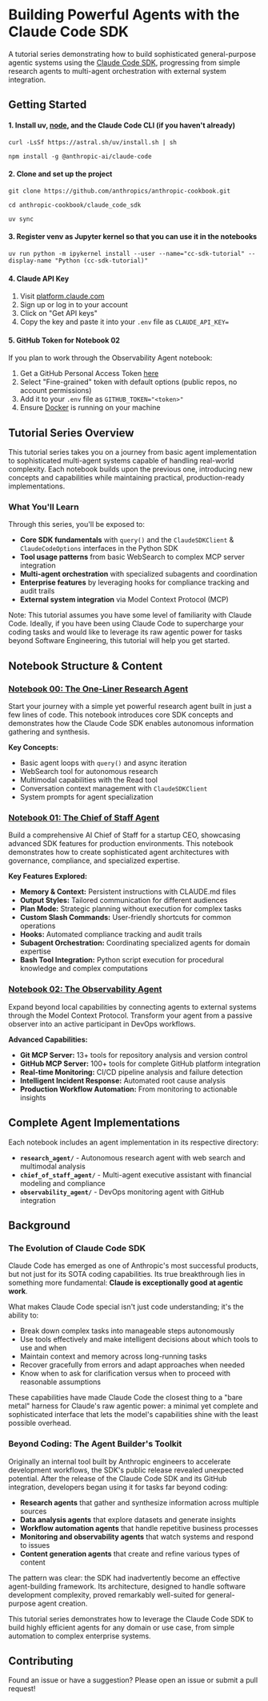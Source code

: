 # Building Powerful Agents with the Claude Code SDK

A tutorial series demonstrating how to build sophisticated general-purpose agentic systems using the [Claude Code SDK](https://github.com/anthropics/claude-code-sdk-python), progressing from simple research agents to multi-agent orchestration with external system integration.

## Getting Started

#### 1. Install uv, [node](https://nodejs.org/en/download/), and the Claude Code CLI (if you haven't already)

```curl -LsSf https://astral.sh/uv/install.sh | sh ```

```npm install -g @anthropic-ai/claude-code```

#### 2. Clone and set up the project

```git clone https://github.com/anthropics/anthropic-cookbook.git ```

```cd anthropic-cookbook/claude_code_sdk```

```uv sync ```

#### 3. Register venv as Jupyter kernel so that you can use it in the notebooks

```uv run python -m ipykernel install --user --name="cc-sdk-tutorial" --display-name "Python (cc-sdk-tutorial)" ```

#### 4. Claude API Key
1. Visit [platform.claude.com](https://platform.claude.com/dashboard)
2. Sign up or log in to your account
3. Click on "Get API keys"
4. Copy the key and paste it into your `.env` file as ```CLAUDE_API_KEY=```

#### 5. GitHub Token for Notebook 02
If you plan to work through the Observability Agent notebook:
1. Get a GitHub Personal Access Token [here](https://github.com/settings/personal-access-tokens/new)
2. Select "Fine-grained" token with default options (public repos, no account permissions)
3. Add it to your `.env` file as `GITHUB_TOKEN="<token>"`
4. Ensure [Docker](https://www.docker.com/products/docker-desktop/) is running on your machine

## Tutorial Series Overview

This tutorial series takes you on a journey from basic agent implementation to sophisticated multi-agent systems capable of handling real-world complexity. Each notebook builds upon the previous one, introducing new concepts and capabilities while maintaining practical, production-ready implementations.

### What You'll Learn

Through this series, you'll be exposed to:
- **Core SDK fundamentals** with `query()` and the `ClaudeSDKClient` & `ClaudeCodeOptions` interfaces in the Python SDK
- **Tool usage patterns** from basic WebSearch to complex MCP server integration
- **Multi-agent orchestration** with specialized subagents and coordination
- **Enterprise features** by leveraging hooks for compliance tracking and audit trails
- **External system integration** via Model Context Protocol (MCP)

Note: This tutorial assumes you have some level of familiarity with Claude Code. Ideally, if you have been using Claude Code to supercharge your coding tasks and would like to leverage its raw agentic power for tasks beyond Software Engineering, this tutorial will help you get started.

## Notebook Structure & Content

### [Notebook 00: The One-Liner Research Agent](00_The_one_liner_research_agent.ipynb)

Start your journey with a simple yet powerful research agent built in just a few lines of code. This notebook introduces core SDK concepts and demonstrates how the Claude Code SDK enables autonomous information gathering and synthesis.

**Key Concepts:**
- Basic agent loops with `query()` and async iteration
- WebSearch tool for autonomous research
- Multimodal capabilities with the Read tool
- Conversation context management with `ClaudeSDKClient`
- System prompts for agent specialization

### [Notebook 01: The Chief of Staff Agent](01_The_chief_of_staff_agent.ipynb)

Build a comprehensive AI Chief of Staff for a startup CEO, showcasing advanced SDK features for production environments. This notebook demonstrates how to create sophisticated agent architectures with governance, compliance, and specialized expertise.

**Key Features Explored:**
- **Memory & Context:** Persistent instructions with CLAUDE.md files
- **Output Styles:** Tailored communication for different audiences
- **Plan Mode:** Strategic planning without execution for complex tasks
- **Custom Slash Commands:** User-friendly shortcuts for common operations
- **Hooks:** Automated compliance tracking and audit trails
- **Subagent Orchestration:** Coordinating specialized agents for domain expertise
- **Bash Tool Integration:** Python script execution for procedural knowledge and complex computations

### [Notebook 02: The Observability Agent](02_The_observability_agent.ipynb)

Expand beyond local capabilities by connecting agents to external systems through the Model Context Protocol. Transform your agent from a passive observer into an active participant in DevOps workflows.

**Advanced Capabilities:**
- **Git MCP Server:** 13+ tools for repository analysis and version control
- **GitHub MCP Server:** 100+ tools for complete GitHub platform integration
- **Real-time Monitoring:** CI/CD pipeline analysis and failure detection
- **Intelligent Incident Response:** Automated root cause analysis
- **Production Workflow Automation:** From monitoring to actionable insights

## Complete Agent Implementations

Each notebook includes an agent implementation in its respective directory:
- **`research_agent/`** - Autonomous research agent with web search and multimodal analysis
- **`chief_of_staff_agent/`** - Multi-agent executive assistant with financial modeling and compliance
- **`observability_agent/`** - DevOps monitoring agent with GitHub integration

## Background
### The Evolution of Claude Code SDK

Claude Code has emerged as one of Anthropic's most successful products, but not just for its SOTA coding capabilities. Its true breakthrough lies in something more fundamental: **Claude is exceptionally good at agentic work**.

What makes Claude Code special isn't just code understanding; it's the ability to:
- Break down complex tasks into manageable steps autonomously
- Use tools effectively and make intelligent decisions about which tools to use and when
- Maintain context and memory across long-running tasks
- Recover gracefully from errors and adapt approaches when needed
- Know when to ask for clarification versus when to proceed with reasonable assumptions

These capabilities have made Claude Code the closest thing to a "bare metal" harness for Claude's raw agentic power: a minimal yet complete and sophisticated interface that lets the model's capabilities shine with the least possible overhead.

### Beyond Coding: The Agent Builder's Toolkit

Originally an internal tool built by Anthropic engineers to accelerate development workflows, the SDK's public release revealed unexpected potential. After the release of the Claude Code SDK and its GitHub integration, developers began using it for tasks far beyond coding:

- **Research agents** that gather and synthesize information across multiple sources
- **Data analysis agents** that explore datasets and generate insights
- **Workflow automation agents** that handle repetitive business processes
- **Monitoring and observability agents** that watch systems and respond to issues
- **Content generation agents** that create and refine various types of content

The pattern was clear: the SDK had inadvertently become an effective agent-building framework. Its architecture, designed to handle software development complexity, proved remarkably well-suited for general-purpose agent creation.

This tutorial series demonstrates how to leverage the Claude Code SDK to build highly efficient agents for any domain or use case, from simple automation to complex enterprise systems. 

## Contributing

Found an issue or have a suggestion? Please open an issue or submit a pull request!
